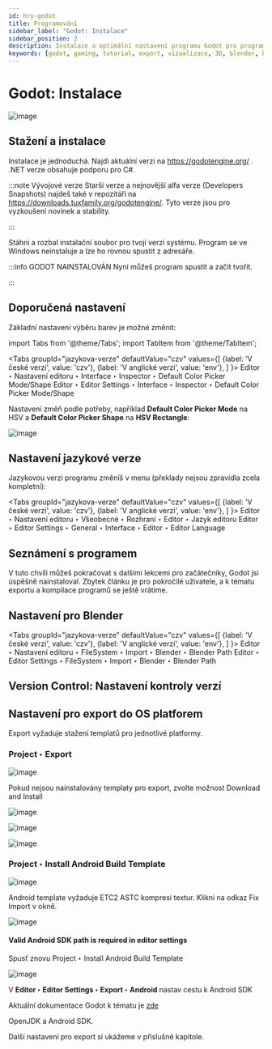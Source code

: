 ```yaml
---
id: hry-godot
title: Programování
sidebar_label: "Godot: Instalace"
sidebar_position: 2
description: Instalace a optimální nastavení programu Godot pro programování her
keywords: [godot, gaming, tutorial, export, vizualizace, 3D, blender, blender3d, instalace, nastavení, digitální modelování]
---
```


# Godot: Instalace

![image](./images/godot2.png)


## Stažení a instalace
Instalace je jednoduchá. Najdi aktuální verzi na https://godotengine.org/ . .NET verze obsahuje podporu pro C#.

:::note Vývojové verze
Starší verze a nejnovější alfa verze (Developers Snapshots) najdeš také v repozitáři na https://downloads.tuxfamily.org/godotengine/. 
Tyto verze jsou pro vyzkoušení novinek a stability.

:::

Stáhni a rozbal instalační soubor pro tvojí verzi systému.
Program se ve Windows neinstaluje a lze ho rovnou spustit z adresáře.

:::info GODOT NAINSTALOVÁN
Nyní můžeš program spustit a začít tvořit.

:::

## Doporučená nastavení


Základní nastavení výběru barev je možné změnit: 

import Tabs from '@theme/Tabs';
import TabItem from '@theme/TabItem';

<Tabs
  groupId="jazykova-verze"
  defaultValue="czv"
  values={[
    {label: 'V české verzi', value: 'czv'},
    {label: 'V anglické verzi', value: 'env'},
  ]
}>
<TabItem value="czv">Editor ‣ Nastavení editoru ‣ Interface ‣ Inspector ‣ Default Color Picker Mode/Shape</TabItem>
<TabItem value="env">Editor ‣ Editor Settings ‣ Interface ‣ Inspector ‣ Default Color Picker Mode/Shape</TabItem>
</Tabs>

Nastavení změň podle potřeby, například **Default Color Picker Mode** na HSV a **Default Color Picker Shape** na **HSV Rectangle**:

![image](./images/godot-color-picker.png)


## Nastavení jazykové verze
Jazykovou verzi programu změníš v menu (překlady nejsou zpravidla zcela kompletní):

<Tabs
  groupId="jazykova-verze"
  defaultValue="czv"
  values={[
    {label: 'V české verzi', value: 'czv'},
    {label: 'V anglické verzi', value: 'env'},
  ]
}>
<TabItem value="czv">Editor ‣ Nastavení editoru ‣ Všeobecné ‣ Rozhraní ‣ Editor ‣ Jazyk editoru</TabItem>
<TabItem value="env">Editor ‣ Editor Settings ‣ General ‣ Interface ‣ Editor ‣ Editor Language</TabItem>
</Tabs>

## Seznámení s programem

V tuto chvíli můžeš pokračovat s dalšími lekcemi pro začátečníky, Godot jsi úspěšně nainstaloval. Zbytek článku je pro pokročilé uživatele, a k tématu exportu a kompilace programů se ještě vrátíme. 

## Nastavení pro Blender

<Tabs
  groupId="jazykova-verze"
  defaultValue="czv"
  values={[
    {label: 'V české verzi', value: 'czv'},
    {label: 'V anglické verzi', value: 'env'},
  ]
}>
<TabItem value="czv">Editor ‣ Nastavení editoru ‣ FileSystem ‣ Import ‣ Blender ‣ Blender Path</TabItem>
<TabItem value="env">Editor ‣ Editor Settings ‣ FileSystem ‣ Import ‣ Blender ‣ Blender Path</TabItem>
</Tabs>

## Version Control: Nastavení kontroly verzí


## Nastavení pro export do OS platforem

Export vyžaduje stažení templatů pro jednotlivé platformy.

### Project ‣ Export


![image](./images/godot-export-android.jpg)

Pokud nejsou nainstalovány templaty pro export, zvolte možnost  Download and Install


![image](./images/godot-export-template-manager.jpg)

![image](./images/godot-export-template-manager-downl.jpg)

![image](./images/instalace-templaty.jpg)


### Project ‣ Install Android Build Template

![image](./images/godot-android-template-manager.jpg)

Android template vyžaduje ETC2 ASTC kompresi textur. Klikni na odkaz  Fix Import v okně.

![image](./images/fiximportandroid.jpg)

#### Valid Android SDK path is required in editor settings

Spusť znovu Project ‣ Install Android Build Template

![image](./images/android-gradle.jpg)

V **Editor ‣ Editor Settings ‣ Export ‣ Android** nastav cestu k Android SDK

Aktuální dokumentace Godot k tématu  je [zde](https://docs.godotengine.org/en/stable/tutorials/export/exporting_for_android.html)

OpenJDK a Android SDK.

Další nastavení pro export si ukážeme v příslušné kapitole.








